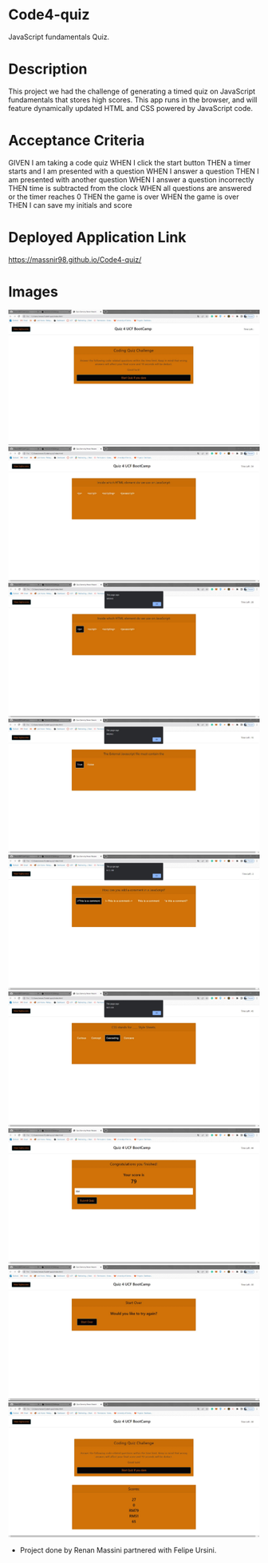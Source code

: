 # Code4-quiz
JavaScript fundamentals Quiz.
# Description
This project we had the challenge of generating a timed quiz on JavaScript fundamentals that stores high scores. This app runs in the browser, and will feature dynamically updated HTML and CSS powered by JavaScript code.

# Acceptance Criteria
GIVEN I am taking a code quiz
WHEN I click the start button
THEN a timer starts and I am presented with a question
WHEN I answer a question
THEN I am presented with another question
WHEN I answer a question incorrectly
THEN time is subtracted from the clock
WHEN all questions are answered or the timer reaches 0
THEN the game is over
WHEN the game is over
THEN I can save my initials and score

# Deployed Application Link
https://massnir98.github.io/Code4-quiz/

# Images

![screenshot 1](/assets/images/Screenshot-1.jpg)
![screenshot 2](/assets/images/Screenshot-2.jpg)
![screenshot 3](/assets/images/Screenshot-3.jpg)
![screenshot 4](/assets/images/Screenshot-4.jpg)
![screenshot 5](/assets/images/Screenshot-5.jpg)
![screenshot 6](/assets/images/Screenshot-6.jpg)
![screenshot 7](/assets/images/Screenshot-7.jpg)
![screenshot 8](/assets/images/Screenshot-8.jpg)
![screenshot 9](/assets/images/Screenshot-9.jpg)

* Project done by Renan Massini partnered with Felipe Ursini.




